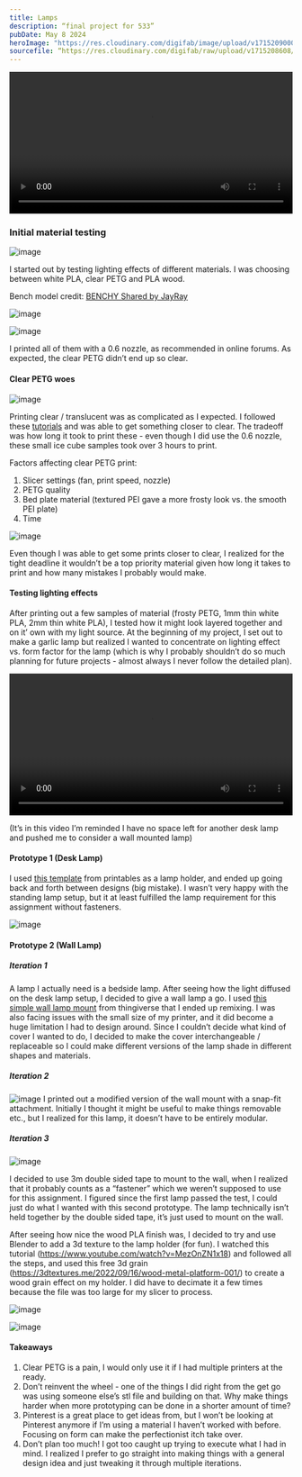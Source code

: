```yaml
---
title: Lamps
description: “final project for 533”
pubDate: May 8 2024
heroImage: "https://res.cloudinary.com/digifab/image/upload/v1715209000/digital-fab/a6/R0000942_Large_nc8wtv.jpg"
sourcefile: “https://res.cloudinary.com/digifab/raw/upload/v1715208608/digital-fab/a6/lamp-wall_vw5ion.3mf”
---
```


<video width="100%"  controls>
  <source src="https://res.cloudinary.com/digifab/video/upload/v1715214520/digital-fab/a6/lampvid_kn0kfl.mp4
  " type="video/mp4">
</video>

### Initial material testing

![image](https://res.cloudinary.com/digifab/image/upload/v1714612599/digital-fab/a6/LIGHTSON_RL_t4vpzh.gif)

I started out by testing lighting effects of different materials. I was choosing between white PLA, clear PETG and PLA wood.

Bench model credit: [BENCHY Shared by JayRay](https://makerworld.com/en/models/15106?from=search#profileId-14865)

![image](https://res.cloudinary.com/digifab/image/upload/v1715206427/digital-fab/a6/R0000882_nv5hkh.jpg)

![image](https://res.cloudinary.com/digifab/image/upload/v1715206428/digital-fab/a6/R0000898_obw4vc.jpg)

I printed all of them with a 0.6 nozzle, as recommended in online forums. As expected, the clear PETG didn’t end up so clear.

#### Clear PETG woes

![image](https://res.cloudinary.com/digifab/image/upload/v1715206430/digital-fab/a6/R0000900_d8dhpy.jpg)

Printing clear / translucent was as complicated as I expected. I followed these [tutorials](https://makerworld.com/en/models/38421?from=search#profileId-37238)
and was able to get something closer to clear. The tradeoff was how long it took to print these - even though I did use the 0.6 nozzle, these small ice cube samples took over 3 hours to print.

Factors affecting clear PETG print:

1. Slicer settings (fan, print speed, nozzle)
2. PETG quality
3. Bed plate material (textured PEI gave a more frosty look vs. the smooth PEI plate)
4. Time

![image](https://res.cloudinary.com/digifab/image/upload/v1715206438/digital-fab/a6/R0000904_zmgkrz.jpg)

Even though I was able to get some prints closer to clear, I realized for the tight deadline it wouldn’t be a top priority material given how long it takes to print and how many mistakes I probably would make.

#### Testing lighting effects

After printing out a few samples of material (frosty PETG, 1mm thin white PLA, 2mm thin white PLA), I tested how it might look layered together and on it’ own with my light source. At the beginning of my project, I set out to make a garlic lamp but realized I wanted to concentrate on lighting effect vs. form factor for the lamp (which is why I probably shouldn’t do so much planning for future projects - almost always I never follow the detailed plan).

<video width="100%"  controls>
  <source src="https://res.cloudinary.com/digifab/video/upload/v1715152345/digital-fab/a6/lighttestt_srjxkb.mp4" type="video/mp4">
</video>

(It’s in this video I’m reminded I have no space left for another desk lamp and pushed me to consider a wall mounted lamp)

#### Prototype 1 (Desk Lamp)

I used [this template](https://www.printables.com/model/724204-lamp-base/files) from printables as a lamp holder, and ended up going back and forth between designs (big mistake). I wasn’t very happy with the standing lamp setup, but it at least fulfilled the lamp requirement for this assignment without fasteners.

![image](https://res.cloudinary.com/digifab/image/upload/v1715207246/digital-fab/a6/lamp1_iskzr4.png)

#### Prototype 2 (Wall Lamp)

##### Iteration 1

A lamp I actually need is a bedside lamp. After seeing how the light diffused on the desk lamp setup, I decided to give a wall lamp a go.
I used [this simple wall lamp mount](https://www.thingiverse.com/thing:2138676) from thingiverse that I ended up remixing. I was also facing issues with the small size of my printer, and it did become a huge limitation I had to design around. Since I couldn’t decide what kind of cover I wanted to do, I decided to make the cover interchangeable / replaceable so I could make different versions of the lamp shade in different shapes and materials.

##### Iteration 2

![image](https://res.cloudinary.com/digifab/image/upload/v1715207525/digital-fab/a6/R0000916_Large_aznhnt.jpg)
I printed out a modified version of the wall mount with a snap-fit attachment. Initially I thought it might be useful to make things removable etc., but I realized for this lamp, it doesn’t have to be entirely modular.

##### Iteration 3

![image](https://res.cloudinary.com/digifab/image/upload/v1715207748/digital-fab/a6/sideview1_cmzq6g.png)

I decided to use 3m double sided tape to mount to the wall, when I realized that it probably counts as a “fastener” which we weren’t supposed to use for this assignment. I figured since the first lamp passed the test, I could just do what I wanted with this second prototype. The lamp technically isn’t held together by the double sided tape, it’s just used to mount on the wall.

After seeing how nice the wood PLA finish was, I decided to try and use Blender to add a 3d texture to the lamp holder (for fun). I watched this tutorial (https://www.youtube.com/watch?v=MezOnZN1x18) and followed all the steps, and used this free 3d grain (https://3dtextures.me/2022/09/16/wood-metal-platform-001/) to create a wood grain effect on my holder. I did have to decimate it a few times because the file was too large for my slicer to process.

![image](https://res.cloudinary.com/digifab/image/upload/v1715208336/digital-fab/a6/lampgif_xnitj3.gif)

![image](https://res.cloudinary.com/digifab/image/upload/v1715208467/digital-fab/a6/R0000938_Large_lllnds.jpg)

#### Takeaways

1. Clear PETG is a pain, I would only use it if I had multiple printers at the ready.
2. Don’t reinvent the wheel - one of the things I did right from the get go was using someone else’s stl file and building on that. Why make things harder when more prototyping can be done in a shorter amount of time?
3. Pinterest is a great place to get ideas from, but I won’t be looking at Pinterest anymore if I’m using a material I haven’t worked with before. Focusing on form can make the perfectionist itch take over.
4. Don’t plan too much! I got too caught up trying to execute what I had in mind. I realized I prefer to go straight into making things with a general design idea and just tweaking it through multiple iterations.
